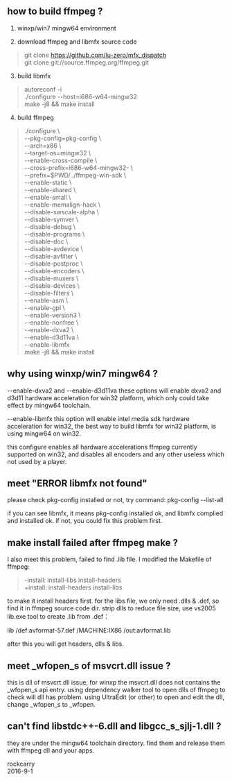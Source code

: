 how to build ffmpeg ?
---------------------

1. winxp/win7 mingw64 environment  

2. download ffmpeg and libmfx source code  
> git clone https://github.com/lu-zero/mfx_dispatch  
> git clone git://source.ffmpeg.org/ffmpeg.git  

3. build libmfx  
> autoreconf -i  
> ./configure --host=i686-w64-mingw32  
> make -j8 && make install  

4. build ffmpeg  
> ./configure \  
> --pkg-config=pkg-config \  
> --arch=x86 \  
> --target-os=mingw32 \  
> --enable-cross-compile \  
> --cross-prefix=i686-w64-mingw32- \  
> --prefix=$PWD/../ffmpeg-win-sdk \  
> --enable-static \  
> --enable-shared \  
> --enable-small \  
> --enable-memalign-hack \  
> --disable-swscale-alpha \  
> --disable-symver \  
> --disable-debug \  
> --disable-programs \  
> --disable-doc \  
> --disable-avdevice \  
> --disable-avfilter \  
> --disable-postproc \  
> --disable-encoders \  
> --disable-muxers   \  
> --disable-devices  \  
> --disable-filters  \  
> --enable-asm \  
> --enable-gpl \  
> --enable-version3 \  
> --enable-nonfree \  
> --enable-dxva2 \  
> --enable-d3d11va \  
> --enable-libmfx  
> make -j8 && make install  


why using winxp/win7 mingw64 ?
------------------------------

--enable-dxva2 and --enable-d3d11va these options will enable dxva2 and d3d11 hardware acceleration for win32 platform, which only could take effect by mingw64 toolchain.

--enable-libmfx this option will enable intel media sdk hardware acceleration for win32, the best way to build libmfx for win32 platform, is using mingw64 on win32.

this configure enables all hardware accelerations ffmpeg currently supported on win32, and disables all encoders and any other useless which not used by a player.


meet "ERROR libmfx not found"
-----------------------------

please check pkg-config installed or not, try command:
pkg-config --list-all

if you can see libmfx, it means pkg-config installed ok, and libmfx complied and installed ok. if not, you could fix this problem first.


make install failed after ffmpeg make ?
---------------------------------------

I also meet this problem, failed to find .lib file. I modified the Makefile of ffmpeg:

> -install: install-libs install-headers  
> +install: install-headers install-libs  

to make it install headers first. for the libs file, we only need .dlls & .def, so find it in ffmpeg source code dir. strip dlls to reduce file size, use vs2005 lib.exe tool to create .lib from .def：

lib /def:avformat-57.def  /MACHINE:IX86 /out:avformat.lib  

after this you will get headers, dlls & libs.


meet _wfopen_s of msvcrt.dll issue ?
------------------------------------

this is dll of msvcrt.dll issue, for winxp the msvcrt.dll does not contains the _wfopen_s api entry.
using dependency walker tool to open dlls of ffmpeg to check will dll has problem.
using UltraEdit (or other) to open and edit the dll, change _wfopen_s to _wfopen.


can't find libstdc++-6.dll and libgcc_s_sjlj-1.dll ?
----------------------------------------------------

they are under the mingw64 toolchain directory. find them and release them with ffmpeg dll and your apps.




rockcarry  
2016-9-1  
